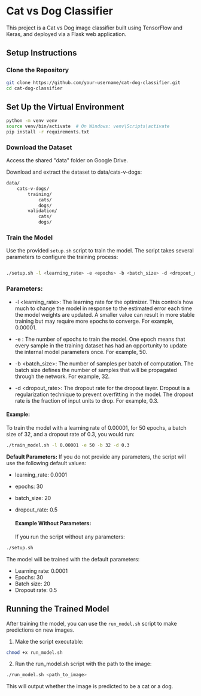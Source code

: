 # Cat vs Dog Classifier

This project is a Cat vs Dog image classifier built using TensorFlow and Keras, and deployed via a Flask web
application.

## Setup Instructions

### Clone the Repository

```bash
git clone https://github.com/your-username/cat-dog-classifier.git
cd cat-dog-classifier
```

## Set Up the Virtual Environment

``` bash
python -m venv venv
source venv/bin/activate  # On Windows: venv\Scripts\activate
pip install -r requirements.txt

```

### Download the Dataset

Access the shared "data" folder on Google Drive.

Download and extract the dataset to data/cats-v-dogs:

``` bash
data/
    cats-v-dogs/
        training/
            cats/
            dogs/
        validation/
            cats/
            dogs/
```

### Train the Model

Use the provided `setup.sh` script to train the model. The script takes several parameters to configure the training
process:

``` bash

./setup.sh -l <learning_rate> -e <epochs> -b <batch_size> -d <dropout_rate>

```

### Parameters:

* -l <learning_rate>: The learning rate for the optimizer. This controls how much to change the model in response to the
  estimated error each time the model weights are updated. A smaller value can result in more stable training but may
  require more epochs to converge. For example, 0.00001.

* -e <epochs>: The number of epochs to train the model. One epoch means that every sample in the training dataset has
  had
  an opportunity to update the internal model parameters once. For example, 50.

* -b <batch_size>: The number of samples per batch of computation. The batch size defines the number of samples that
  will
  be propagated through the network. For example, 32.

* -d <dropout_rate>: The dropout rate for the dropout layer. Dropout is a regularization technique to prevent
  overfitting
  in the model. The dropout rate is the fraction of input units to drop. For example, 0.3.

#### Example:

To train the model with a learning rate of 0.00001, for 50 epochs, a batch size of 32, and a dropout rate of 0.3, you
would run:

```bash
./train_model.sh -l 0.00001 -e 50 -b 32 -d 0.3
```

**Default Parameters:**
If you do not provide any parameters, the script will use the following default values:

* learning_rate: 0.0001
* epochs: 30
* batch_size: 20
* dropout_rate: 0.5

  #### Example Without Parameters:
  If you run the script without any parameters:

``` bash
./setup.sh
```

The model will be trained with the default parameters:

* Learning rate: 0.0001
* Epochs: 30
* Batch size: 20
* Dropout rate: 0.5

## Running the Trained Model

After training the model, you can use the `run_model.sh` script to make predictions on new images.

1. Make the script executable:

``` bash
chmod +x run_model.sh
```

2. Run the run_model.sh script with the path to the image:

``` bash
./run_model.sh <path_to_image>
```

This will output whether the image is predicted to be a cat or a dog.
